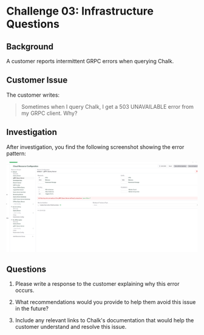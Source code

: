 # Challenge 03: Infrastructure Questions

## Background

A customer reports intermittent GRPC errors when querying Chalk.

## Customer Issue

The customer writes:

> Sometimes when I query Chalk, I get a 503 UNAVAILABLE error from my GRPC client. Why?

## Investigation

After investigation, you find the following screenshot showing the error pattern:

![screenshot.png](../screenshot.png)

## Questions

1. Please write a response to the customer explaining why this error occurs.

2. What recommendations would you provide to help them avoid this issue in the future?

3. Include any relevant links to Chalk's documentation that would help the customer understand and resolve this issue.